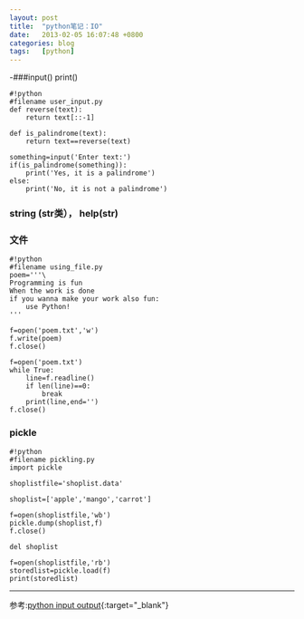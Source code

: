 ```yaml
---
layout: post
title:  "python笔记：IO"
date:   2013-02-05 16:07:48 +0800
categories: blog
tags:   [python]
---
```

-###input()  print()

    #!python
    #filename user_input.py
    def reverse(text):
        return text[::-1]

    def is_palindrome(text):
        return text==reverse(text)

    something=input('Enter text:')
    if(is_palindrome(something)):
        print('Yes, it is a palindrome')
    else:
        print('No, it is not a palindrome')

### string (str类）， help(str)

### 文件

    #!python
    #filename using_file.py
    poem='''\
    Programming is fun
    When the work is done
    if you wanna make your work also fun:
        use Python!
    '''

    f=open('poem.txt','w')
    f.write(poem)
    f.close()

    f=open('poem.txt')
    while True:
        line=f.readline()
        if len(line)==0:
            break
        print(line,end='')
    f.close()

### pickle

    #!python
    #filename pickling.py
    import pickle

    shoplistfile='shoplist.data'

    shoplist=['apple','mango','carrot']

    f=open(shoplistfile,'wb')
    pickle.dump(shoplist,f)
    f.close()

    del shoplist

    f=open(shoplistfile,'rb')
    storedlist=pickle.load(f)
    print(storedlist)

---
参考:[python input output](http://www.swaroopch.com/notes/python_en-input_output/){:target="_blank"}
